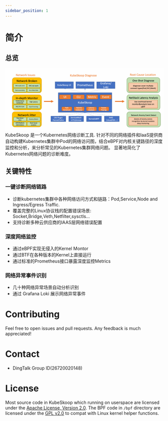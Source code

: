 ```yaml
---
sidebar_position: 1
---
```


# 简介
## 总览
![overview](/img/kubeskoop_features.png)
KubeSkoop 是一个Kubernetes网络诊断工具.
针对不同的网络插件和IaaS提供商自动构建Kubernetes集群中Pod的网络访问图，结合eBPF对内核关键路径的深度监控和分析，来分析常见的Kubernetes集群网络问题。
显著地简化了Kubernetes网络问题的诊断难度。

## 关键特性
### 一键诊断网络链路
* 诊断kubernetes集群中各种网络访问方式和链路：Pod,Service,Node and Ingress/Egress Traffic.
* 覆盖完整的Linux协议栈的配置错误场景: Socket,Bridge,Veth,Netfilter,sysctls…
* 支持诊断多种云供应商的IAAS层网络错误配置
### 深度网络监控
* 通过eBPF实现无侵入的Kernel Montor
* 通过BTF在各种版本的Kernel上直接运行
* 通过标准的Prometheus接口暴露深度监控Metrics
### 网络异常事件识别
* 几十种网络异常场景自动分析识别
* 通过 Grafana Loki 展示网络异常事件

# Contributing

Feel free to open issues and pull requests. Any feedback is much appreciated!

# Contact
* DingTalk Group ID(26720020148)

# License
Most source code in KubeSkoop which running on userspace are licensed under the [Apache License, Version 2.0](https://raw.githubusercontent.com/alibaba/kubeskoop/main/LICENSE.md).
The BPF code in `/bpf` directory are licensed under the [GPL v2.0](https://raw.githubusercontent.com/alibaba/kubeskoop/main/bpf/COPYING) to compat with Linux kernel helper functions.  

